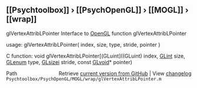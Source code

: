 ## [[Psychtoolbox]] &#8250; [[PsychOpenGL]] &#8250; [[MOGL]] &#8250; [[wrap]]

glVertexAttribLPointer  Interface to [OpenGL](OpenGL) function glVertexAttribLPointer  
  
usage:  glVertexAttribLPointer( index, size, type, stride, pointer )  
  
C function:  void glVertexAttribLPointer[(GLuint]((GLuint) index, [GLint](GLint) size, [GLenum](GLenum) type, [GLsizei](GLsizei) stride, const [GLvoid](GLvoid)\* pointer)  




<div class="code_header" style="text-align:right;">
  <span style="float:left;">Path&nbsp;&nbsp;</span> <span class="counter">Retrieve <a href=
  "https://raw.github.com/Psychtoolbox-3/Psychtoolbox-3/beta/Psychtoolbox/PsychOpenGL/MOGL/wrap/glVertexAttribLPointer.m">current version from GitHub</a> | View <a href=
  "https://github.com/Psychtoolbox-3/Psychtoolbox-3/commits/beta/Psychtoolbox/PsychOpenGL/MOGL/wrap/glVertexAttribLPointer.m">changelog</a></span>
</div>
<div class="code">
  <code>Psychtoolbox/PsychOpenGL/MOGL/wrap/glVertexAttribLPointer.m</code>
</div>

